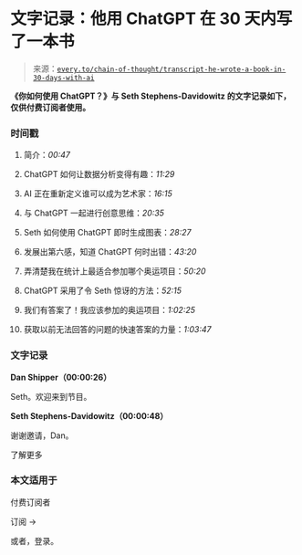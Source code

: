 <!--yml

类别：COT 专栏

日期：2024 年 05 月 08 日 11:03:14

-->

# 文字记录：他用 ChatGPT 在 30 天内写了一本书

> 来源：[`every.to/chain-of-thought/transcript-he-wrote-a-book-in-30-days-with-ai`](https://every.to/chain-of-thought/transcript-he-wrote-a-book-in-30-days-with-ai)

**《你如何使用 ChatGPT？》与 Seth Stephens-Davidowitz 的文字记录如下，仅供付费订阅者使用。**

### 时间戳

1.  简介：*00:47*

1.  ChatGPT 如何让数据分析变得有趣：*11:29*

1.  AI 正在重新定义谁可以成为艺术家：*16:15*

1.  与 ChatGPT 一起进行创意思维：*20:35*

1.  Seth 如何使用 ChatGPT 即时生成图表：*28:27*

1.  发展出第六感，知道 ChatGPT 何时出错：*43:20*

1.  弄清楚我在统计上最适合参加哪个奥运项目：*50:20*

1.  ChatGPT 采用了令 Seth 惊讶的方法：*52:15*

1.  我们有答案了！我应该参加的奥运项目：*1:02:25*

1.  获取以前无法回答的问题的快速答案的力量：*1:03:47*

### 文字记录

**Dan Shipper（00:00:26）**

Seth。欢迎来到节目。

**Seth Stephens-Davidowitz（00:00:48）**

谢谢邀请，Dan。

了解更多

### 本文适用于

付费订阅者

订阅 →

或者，登录。
